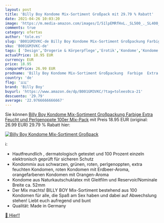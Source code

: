 ```yaml
---
layout: post
title: 'Billy Boy Kondome Mix-Sortiment Großpack mit 29.79 % Rabatt'
date: 2021-04-26 10:03:20
image: 'https://m.media-amazon.com/images/I/51lpEMRfHxL._SL500_._SL400_.jpg'
comments: true
category: ofertas
author: 'tole.es'
slug: 'B001GM3VKC-de Billy Boy Kondome Mix-Sortiment Großpackung Farbige Extra...'
sku: 'B001GM3VKC-de'
tags: [ 'Design','Drogerie & Körperpflege','Erotik','Kondome','Kondome für Männer','Regular Stores','Safer Sex & Verhütung','Shops','billy boy', ]
actualPrice: 18.95 EUR
currency: EUR
price: 18.95
comparePrice: 26.99 EUR
prodname: 'Billy Boy Kondome Mix-Sortiment Großpackung  Farbige  Extra Feucht und Perlgenoppte  100er Mix-Pack'
country: 'de'
flag: '🇩🇪'
brand: 'Billy Boy'
buyurl: 'https://www.amazon.de/dp/B001GM3VKC/?tag=tolees0ca-21'
descuento: '29.79'
average: '22.9766666666667'
---
```


Sie können [Billy Boy Kondome Mix-Sortiment Großpackung  Farbige  Extra Feucht und Perlgenoppte  100er Mix-Pack](https://www.amazon.de/dp/B001GM3VKC/?tag=tolees0ca-21) mit Preis 18.95 EUR (original: 26.99 EUR) 29.79 % Rabatt hier:

[![Billy Boy Kondome Mix-Sortiment Großpack](https://m.media-amazon.com/images/I/51lpEMRfHxL._SL500_._SL400_.jpg)](https://www.amazon.de/dp/B001GM3VKC/?tag=tolees0ca-21)

ℹ️:

- Hautfreundlich , dermatologisch getestet und 100 Prozent einzeln elektronisch geprüft für sicheren Schutz
- Kondommix aus schwarzen, grünen, roten, perlgenoppten, extra feuchten Kondomen, roten Kondomen mit Erdbeer-Aroma, orangefarbenen Kondomen mit Orangen-Aroma
- Kondome aus Naturkautschuklatex mit Gleitfilm und Reservoir/Nominale Breite ca. 52mm
- Der Mix machts! BILLY BOY Mix-Sortiment bestehend aus 100 Kondomen für alle, die Spaß am Sex haben und dabei auf Abwechslung stehen! Liebt euch aufregend und bunt
- Qualität: Made in Germany

[🛒 Hier!!](https://www.amazon.de/dp/B001GM3VKC/?tag=tolees0ca-21)
